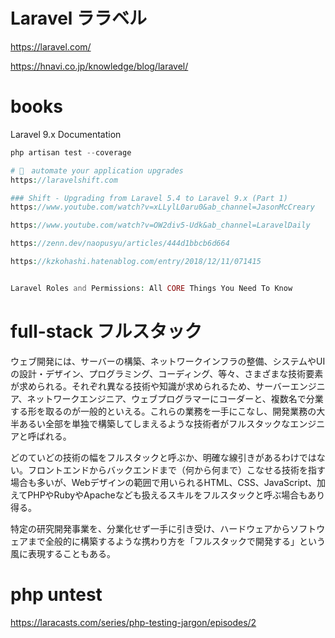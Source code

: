 # Laravel ララベル
https://laravel.com/


https://hnavi.co.jp/knowledge/blog/laravel/

# books
Laravel 9.x Documentation
```php
php artisan test --coverage

# 🔴　automate your application upgrades
https://laravelshift.com

### Shift - Upgrading from Laravel 5.4 to Laravel 9.x (Part 1)
https://www.youtube.com/watch?v=xLLylL0aru0&ab_channel=JasonMcCreary

https://www.youtube.com/watch?v=OW2div5-Udk&ab_channel=LaravelDaily

https://zenn.dev/naopusyu/articles/444d1bbcb6d664

https://kzkohashi.hatenablog.com/entry/2018/12/11/071415


Laravel Roles and Permissions: All CORE Things You Need To Know
```

# full-stack フルスタック
ウェブ開発には、サーバーの構築、ネットワークインフラの整備、システムやUIの設計・デザイン、プログラミング、コーディング、等々、さまざまな技術要素が求められる。それぞれ異なる技術や知識が求められるため、サーバーエンジニア、ネットワークエンジニア、ウェブプログラマーにコーダーと、複数名で分業する形を取るのが一般的といえる。これらの業務を一手にこなし、開発業務の大半あるい全部を単独で構築してしまえるような技術者がフルスタックなエンジニアと呼ばれる。

どのていどの技術の幅をフルスタックと呼ぶか、明確な線引きがあるわけではない。フロントエンドからバックエンドまで（何から何まで）こなせる技術を指す場合も多いが、Webデザインの範囲で用いられるHTML、CSS、JavaScript、加えてPHPやRubyやApacheなども扱えるスキルをフルスタックと呼ぶ場合もあり得る。

特定の研究開発事業を、分業化せず一手に引き受け、ハードウェアからソフトウェアまで全般的に構築するような携わり方を「フルスタックで開発する」という風に表現することもある。

# php untest 
https://laracasts.com/series/php-testing-jargon/episodes/2
